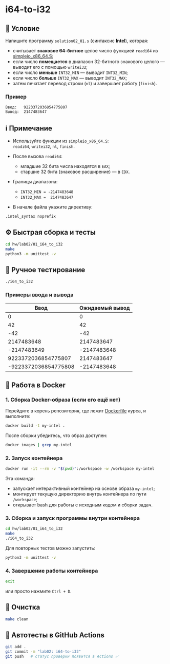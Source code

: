 # i64-to-i32

## 📝 Условие

Напишите программу `solution02_01.s` (синтаксис **Intel**), которая:

- считывает **знаковое 64-битное** целое число функцией `readi64` из [simpleio_x86_64.S](../../../asm/simpleio_x86_64.S);
- если число **помещается** в диапазон 32-битного знакового целого — выводит его с помощью `writei32`;
- если число **меньше** `INT32_MIN` — выводит `INT32_MIN`;
- если число **больше** `INT32_MAX` — выводит `INT32_MAX`;
- затем печатает перевод строки (`nl`) и завершает работу (`finish`).

### Пример
```text
Ввод:   9223372036854775807
Вывод:  2147483647
```

## ℹ️ Примечание

- Используйте функции из `simpleio_x86_64.S`:  
  `readi64`, `writei32`, `nl`, `finish`.

- После вызова `readi64`:
    - младшие 32 бита числа находятся в `EAX`;
    - старшие 32 бита (знаковое расширение) — в `EDX`.

- Границы диапазона:
    - `INT32_MIN = -2147483648`
    - `INT32_MAX =  2147483647`

- В начале файла укажите директиву:
```asm
.intel_syntax noprefix
```

## ⚙️ Быстрая сборка и тесты

```bash
cd hw/lab02/01_i64_to_i32
make
python3 -m unittest -v
```

## 🧪 Ручное тестирование

```bash
./i64_to_i32
```

### Примеры ввода и вывода

| Ввод | Ожидаемый вывод |
|------|------------------|
| 0 | 0 |
| 42 | 42 |
| -42 | -42 |
| 2147483648 | 2147483647 |
| -2147483649 | -2147483648 |
| 9223372036854775807 | 2147483647 |
| -9223372036854775808 | -2147483648 |

## 🐳 Работа в Docker

### 1. Сборка Docker-образа (если его ещё нет)

Перейдите в корень репозитория, где лежит [Dockerfile](../../../Dockerfile) курса, и выполните:

```bash
docker build -t my-intel .
```

После сборки убедитесь, что образ доступен:
```bash
docker images | grep my-intel
```

### 2. Запуск контейнера

```bash
docker run -it --rm -v "$(pwd)":/workspace -w /workspace my-intel
```

Эта команда:
- запускает интерактивный контейнер на основе образа `my-intel`;
- монтирует текущую директорию внутрь контейнера по пути `/workspace`;
- открывает bash для работы с исходным кодом и сборки задач.

### 3. Сборка и запуск программы внутри контейнера

```bash
cd hw/lab02/01_i64_to_i32
make
./i64_to_i32
```

Для повторных тестов можно запустить:
```bash
python3 -m unittest -v
```

### 4. Завершение работы контейнера

```bash
exit
```

или просто нажмите `Ctrl + D`.

## 🧹 Очистка

```bash
make clean
```

## 🚀 Автотесты в GitHub Actions

```bash
git add .
git commit -m "lab02: i64-to-i32"
git push   # статус проверки появится в Actions ✅
```
